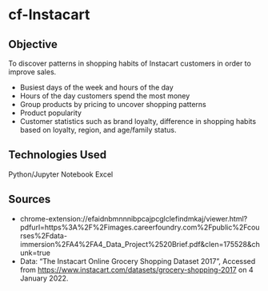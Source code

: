 # cf-Instacart

## Objective
To discover patterns in shopping habits of Instacart customers in order to improve sales.

- Busiest days of the week and hours of the day
- Hours of the day customers spend the most money
- Group products by pricing to uncover shopping patterns
- Product popularity
- Customer statistics such as brand loyalty, difference in shopping habits based on loyalty, region, and age/family status.

## Technologies Used
Python/Jupyter Notebook
Excel

## Sources
- chrome-extension://efaidnbmnnnibpcajpcglclefindmkaj/viewer.html?pdfurl=https%3A%2F%2Fimages.careerfoundry.com%2Fpublic%2Fcourses%2Fdata-immersion%2FA4%2FA4_Data_Project%2520Brief.pdf&clen=175528&chunk=true
- Data: “The  Instacart Online  Grocery  Shopping  Dataset 2017”,  Accessed  from  https://www.instacart.com/datasets/grocery-shopping-2017 on 4 January 2022.
